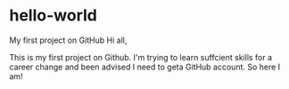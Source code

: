 # hello-world
My first project on GitHub
Hi all,

This is my first project on Github.  I'm trying to learn suffcient skills for a career change and been advised I need to geta  GitHub account.  So here I am!
